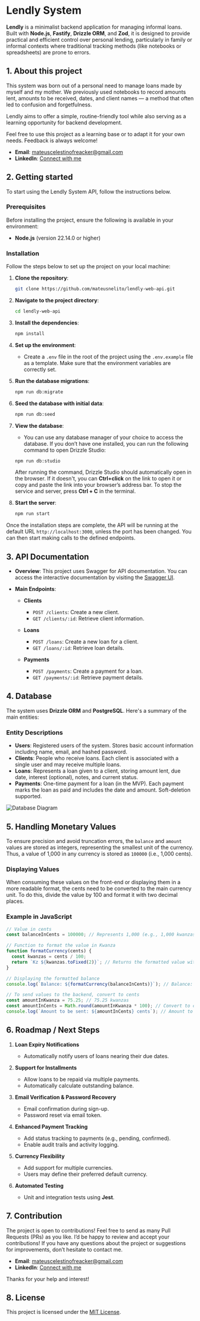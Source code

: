 # Lendly System

**Lendly** is a minimalist backend application for managing informal loans. Built with **Node.js**, **Fastify**, **Drizzle ORM**, and **Zod**, it is designed to provide practical and efficient control over personal lending, particularly in family or informal contexts where traditional tracking methods (like notebooks or spreadsheets) are prone to errors.

## 1. About this project

This system was born out of a personal need to manage loans made by myself and my mother. We previously used notebooks to record amounts lent, amounts to be received, dates, and client names — a method that often led to confusion and forgetfulness.

Lendly aims to offer a simple, routine-friendly tool while also serving as a learning opportunity for backend development.

Feel free to use this project as a learning base or to adapt it for your own needs. Feedback is always welcome!

- **Email**: [mateuscelestinofreacker@gmail.com](mailto:mateuscelestinofreacker@gmail.com)
- **LinkedIn**: [Connect with me](https://www.linkedin.com/in/mateus-nelito)

## 2. Getting started

To start using the Lendly System API, follow the instructions below.

### Prerequisites

Before installing the project, ensure the following is available in your environment:

- **Node.js** (version 22.14.0 or higher)

### Installation

Follow the steps below to set up the project on your local machine:

1. **Clone the repository**:

   ```bash
   git clone https://github.com/mateusnelito/lendly-web-api.git
   ```

2. **Navigate to the project directory**:

   ```bash
   cd lendly-web-api
   ```

3. **Install the dependencies**:

   ```bash
   npm install
   ```

4. **Set up the environment**:

   - Create a `.env` file in the root of the project using the `.env.example` file as a template. Make sure that the environment variables are correctly set.

5. **Run the database migrations**:

   ```bash
   npm run db:migrate
   ```

6. **Seed the database with initial data**:

   ```bash
   npm run db:seed
   ```

7. **View the database**:

   - You can use any database manager of your choice to access the database. If you don’t have one installed, you can run the following command to open Drizzle Studio:

   ```bash
   npm run db:studio
   ```

   After running the command, Drizzle Studio should automatically open in the browser. If it doesn't, you can **Ctrl+click** on the link to open it or copy and paste the link into your browser’s address bar. To stop the service and server, press **Ctrl + C** in the terminal.

8. **Start the server**:

   ```bash
   npm run start
   ```

Once the installation steps are complete, the API will be running at the default URL `http://localhost:3000`, unless the port has been changed. You can then start making calls to the defined endpoints.

## 3. API Documentation

- **Overview**: This project uses Swagger for API documentation. You can access the interactive documentation by visiting the [Swagger UI](http://localhost:3000/swagger).

- **Main Endpoints**:
    - **Clients**
        - `POST /clients`: Create a new client.
        - `GET /clients/:id`: Retrieve client information.

    - **Loans**
        - `POST /loans`: Create a new loan for a client.
        - `GET /loans/:id`: Retrieve loan details.

    - **Payments**
        - `POST /payments`: Create a payment for a loan.
        - `GET /payments/:id`: Retrieve payment details.

## 4. Database

The system uses **Drizzle ORM** and **PostgreSQL**. Here's a summary of the main entities:


### Entity Descriptions

- **Users**: Registered users of the system. Stores basic account information including name, email, and hashed password.
- **Clients**: People who receive loans. Each client is associated with a single user and may receive multiple loans.
- **Loans**: Represents a loan given to a client, storing amount lent, due date, interest (optional), notes, and current status.
- **Payments**: One-time payment for a loan (in the MVP). Each payment marks the loan as paid and includes the date and amount. Soft-deletion supported.

![Database Diagram](./assets/database-diagram.svg)

## 5. Handling Monetary Values

To ensure precision and avoid truncation errors, the `balance` and `amount` values are stored as integers, representing the smallest unit of the currency. Thus, a value of 1,000 in any currency is stored as `100000` (i.e., 1,000 cents).

### Displaying Values

When consuming these values on the front-end or displaying them in a more readable format, the cents need to be converted to the main currency unit. To do this, divide the value by 100 and format it with two decimal places.

### Example in JavaScript

```javascript
// Value in cents
const balanceInCents = 100000; // Represents 1,000 (e.g., 1,000 kwanzas)

// Function to format the value in Kwanza
function formatCurrency(cents) {
  const kwanzas = cents / 100;
  return `Kz ${kwanzas.toFixed(2)}`; // Returns the formatted value with two decimal places
}

// Displaying the formatted balance
console.log(`Balance: ${formatCurrency(balanceInCents)}`); // Balance: Kz 1000.00

// To send values to the backend, convert to cents
const amountInKwanza = 75.25; // 75.25 kwanzas
const amountInCents = Math.round(amountInKwanza * 100); // Convert to cents
console.log(`Amount to be sent: ${amountInCents} cents`); // Amount to be sent: 7525 cents
```

## 6.  Roadmap / Next Steps

1. **Loan Expiry Notifications**
   - Automatically notify users of loans nearing their due dates.

2. **Support for Installments**
   - Allow loans to be repaid via multiple payments.
   - Automatically calculate outstanding balance.

3. **Email Verification & Password Recovery**
   - Email confirmation during sign-up.
   - Password reset via email token.

4. **Enhanced Payment Tracking**
   - Add status tracking to payments (e.g., pending, confirmed).
   - Enable audit trails and activity logging.

5. **Currency Flexibility**
   - Add support for multiple currencies.
   - Users may define their preferred default currency.

6. **Automated Testing**
   - Unit and integration tests using **Jest**.

## 7. Contribution

The project is open to contributions! Feel free to send as many Pull Requests (PRs) as you like. I’d be happy to review and accept your contributions! If you have any questions about the project or suggestions for improvements, don’t hesitate to contact me.

- **Email**: mateuscelestinofreacker@gmail.com
- **LinkedIn**: [Connect with me](https://www.linkedin.com/in/mateus-nelito)

Thanks for your help and interest!

## 8. License

This project is licensed under the [MIT License](LICENSE).
